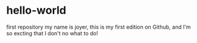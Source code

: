 # hello-world
first repository
my name is joyer, this is my first edition on Github, and I'm so excting that I don't no what to do!
